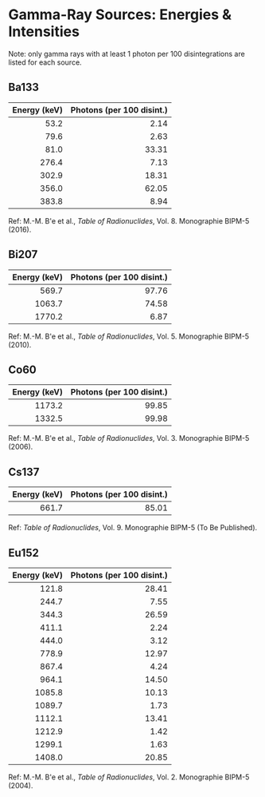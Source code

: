 # Gamma-Ray Sources: Energies & Intensities
Note: only gamma rays with at least 1 photon per 100 disintegrations are listed for each source.

## Ba133

| Energy (keV) | Photons (per 100 disint.) |
|-------------:|--------------------------:|
| 53.2         |  2.14                     |
| 79.6         |  2.63                     |
| 81.0         | 33.31                     |
| 276.4        |  7.13                     |
| 302.9        | 18.31                     |
| 356.0        | 62.05                     |
| 383.8        |  8.94                     |

Ref: M.-M. B\'e et al., *Table of Radionuclides*, Vol. 8. Monographie BIPM-5 (2016).

## Bi207

| Energy (keV) | Photons (per 100 disint.) |
|-------------:|--------------------------:|
| 569.7        | 97.76                     |
| 1063.7       | 74.58                     |
| 1770.2       |  6.87                     |

Ref: M.-M. B\'e et al., *Table of Radionuclides*, Vol. 5. Monographie BIPM-5 (2010).

## Co60

| Energy (keV) | Photons (per 100 disint.) |
|-------------:|--------------------------:|
| 1173.2       | 99.85                     |
| 1332.5       | 99.98                     |

Ref: M.-M. B\'e et al., *Table of Radionuclides*, Vol. 3. Monographie BIPM-5 (2006).

## Cs137

| Energy (keV) | Photons (per 100 disint.) |
|-------------:|--------------------------:|
|  661.7       | 85.01                     |

Ref: *Table of Radionuclides*, Vol. 9. Monographie BIPM-5 (To Be Published).

## Eu152

| Energy (keV) | Photons (per 100 disint.) |
|-------------:|--------------------------:|
| 121.8        | 28.41                     |
| 244.7        | 7.55                      |
| 344.3        | 26.59                     |
| 411.1        | 2.24                      |
| 444.0        | 3.12                      |
| 778.9        | 12.97                     |
| 867.4        | 4.24                      |
| 964.1        | 14.50                     |
| 1085.8       | 10.13                     |
| 1089.7       | 1.73                      |
| 1112.1       | 13.41                     |
| 1212.9       | 1.42                      |
| 1299.1       | 1.63                      |
| 1408.0       | 20.85                     |

Ref: M.-M. B\'e et al., *Table of Radionuclides*, Vol. 2. Monographie BIPM-5 (2004).

